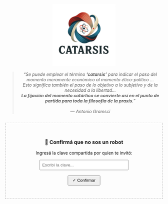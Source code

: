 <!-- Logo -->
<p align="center">
  <img src="../assets/images/catarsis-logo.png" alt="Logo Catarsis" width="200">
</p>

<!-- Acápite -->
<blockquote style="text-align:center; font-style:italic;">
  “Se puede emplear el término <strong>‘catarsis’</strong> para indicar el paso del momento meramente económico al momento ético-político ...<br>
  Esto significa también el paso de lo objetivo a lo subjetivo y de la necesidad a la libertad...<br>
  <strong>La fijación del momento catártico se convierte así en el punto de partida para toda la filosofía de la praxis</strong>.”
  <br><br>— Antonio Gramsci
</blockquote>

<style>
  @media (max-width: 768px) {
    #clave-container {
      padding: 1em !important;
      margin: 1em auto !important;
    }
    #clave-input {
      width: 90% !important;
    }
  }
</style>

<div id="clave-container" style="text-align:center; padding:2em; border:1px dashed #aaa; margin: 2em auto; max-width: 600px;">
  <h3>🧠 Confirmá que no sos un robot</h3>
  <p>Ingresá la clave compartida por quien te invitó:</p>
  <input type="text" id="clave-input" placeholder="Escribí la clave..." style="padding:0.5em; width:60%;">
  <br><br>
  <button onclick="verificarClave()" style="padding:0.5em 1em;">✓ Confirmar</button>
  <p id="error-msg" style="color:red;"></p>
</div>

<div id="contenido-catarsis" style="display:none;">

## 🗞️ Publicación de junio 2025

### 📍 ¿Qué es hoy el desarrollo?  
**¿Qué implica hoy hablar de desarrollo sin caer en el vacío tecnocrático o en el cinismo multilateral?**  
Una exploración crítica del concepto bajo crisis y el problema de la legitimidad del progreso.

<!-- PEGA AQUÍ EL CONTENIDO COMPLETO DE TU ARTÍCULO -->

## 📚 Archivo por año
### 2025
- Mayo: *Tiempos sin estrategia*
- Abril: *El antagonismo difuso*
- Marzo: *La producción simbólica en crisis*
- Febrero: *La guerra y el silencio*
- Enero: *Inicios de ciclo*

</div>

<script>
  // 🔑 CAMBIA ESTAS CLAVES (mínimo 1)
  const clavesValidas = ["abril", "claveSecreta"];
  const claveStorage = "catarsis-acceso";

  function verificarClave() {
    const entrada = document.getElementById("clave-input").value.trim().toLowerCase();
    if (clavesValidas.includes(entrada)) {
      localStorage.setItem(claveStorage, "true");
      mostrarContenido();
    } else {
      document.getElementById("error-msg").innerText = "Clave incorrecta. Revisá con quien te compartió el acceso.";
    }
  }

  function mostrarContenido() {
    document.getElementById("clave-container").style.display = "none";
    document.getElementById("contenido-catarsis").style.display = "block";
  }

  document.addEventListener('DOMContentLoaded', function() {
    if (localStorage.getItem(claveStorage) === "true") {
      mostrarContenido();
    }
  });
</script>
<!-- COPIAR HASTA AQUÍ -->